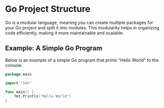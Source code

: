 # Go Project Structure

Go is a modular language, meaning you can create multiple packages for your Go project and split it into modules. This modularity helps in organizing code efficiently, making it more maintainable and scalable.

## Example: A Simple Go Program

Below is an example of a simple Go program that prints "Hello World" to the console:

```go
package main

import "fmt"

func main() {
	fmt.Println("Hello World")
}
```
